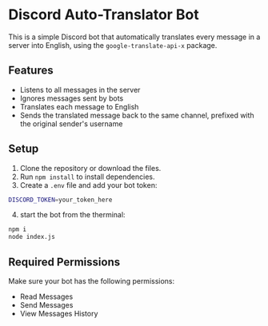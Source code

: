 # Discord Auto-Translator Bot

This is a simple Discord bot that automatically translates every message in a server into English, using the `google-translate-api-x` package.

## Features

- Listens to all messages in the server
- Ignores messages sent by bots
- Translates each message to English
- Sends the translated message back to the same channel, prefixed with the original sender's username

## Setup

1. Clone the repository or download the files.
2. Run `npm install` to install dependencies.
3. Create a `.env` file and add your bot token:
```bash
DISCORD_TOKEN=your_token_here
```
4. start the bot from the therminal:
```bash
npm i
node index.js
```


## Required Permissions

Make sure your bot has the following permissions:
- Read Messages
- Send Messages
- View Messages History

